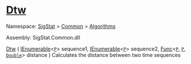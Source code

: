 # [Dtw](./DtwPy-100664152.md)

Namespace: [SigStat]() > [Common](./../../README.md) > [Algorithms](./../README.md)

Assembly: SigStat.Common.dll

[Dtw](./DtwPy-100664152.md) ( [IEnumerable](https://docs.microsoft.com/en-us/dotnet/api/System.Collections.Ienumerable)\<[`P`](./DtwPy-100664152.md)> sequence1, [IEnumerable](https://docs.microsoft.com/en-us/dotnet/api/System.Collections.Ienumerable)\<[`P`](./DtwPy-100664152.md)> sequence2, [Func](https://docs.microsoft.com/en-us/dotnet/api/System.Func-3)\<[`P`](./DtwPy-100664152.md), [`P`](./DtwPy-100664152.md), [`Double`](https://docs.microsoft.com/en-us/dotnet/api/System.Double)> distance )	Calculates the distance between two time sequences
